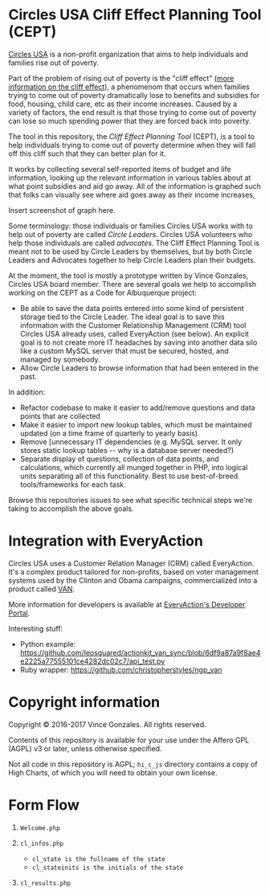 # Circles USA Cliff Effect Planning Tool (CEPT)

[Circles USA](http://www.circlesusa.org) is a non-profit organization that aims to help individuals and families rise out of poverty.

Part of the problem of rising out of poverty is the "cliff effect" ([more information on the cliff effect](http://www.circlesusa.org/cliff-effect/)), a phenomenom that occurs when families trying to come out of poverty dramatically lose to benefits and subsidies for food, housing, child care, etc as their income increases. Caused by a variety of factors, the end result is that those trying to come out of poverty can lose so much spending power that they are forced back into poverty.

The tool in this repository, the *Cliff Effect Planning Tool* (CEPT), is a tool to help individuals trying to come out of poverty determine when they will fall off this cliff such that they can better plan for it.

It works by collecting several self-reported items of budget and life information, looking up the relevant information in various tables about at what point subsidies and aid go away. All of the information is graphed such that folks can visually see where aid goes away as their income increases,

Insert screenshot of graph here.

Some terminology: those individuals or families Circles USA works with to help out of poverty are called *Circle Leaders*. Circles USA volunteers who help those individuals are called *advocates*. The Cliff Effect Planning Tool is meant not to be used by Circle Leaders by themselves, but by both Circle Leaders and Advocates together to help Circle Leaders plan their budgets.

At the moment, the tool is mostly a prototype written by Vince Gonzales, Circles USA board member. There are several goals we help to accomplish working on the CEPT as a Code for Albuquerque project:

 * Be able to save the data points entered into some kind of persistent storage tied to the Circle Leader. The ideal goal is to save this information with the Customer Relationship Management (CRM) tool Circles USA already uses, called EveryAction (see below). An explicit goal is to not create more IT headaches by saving into another data silo like a custom MySQL server that must be secured, hosted, and managed by somebody.
 * Allow Circle Leaders to browse information that had been entered in the past.

In addition:

 * Refactor codebase to make it easier to add/remove questions and data points that are collected
 * Make it easier to import new lookup tables, which must be maintained updated (on a time frame of quarterly to yearly basis)
 * Remove [unnecessary IT dependencies (e.g. MySQL server. It only stores static lookup tables -- why is a database server needed?)
 * Separate display of questions, collection of data points, and calculations, which currently all munged together in PHP, into logical units separating all of this functionality. Best to use best-of-breed tools/frameworks for each task.

Browse this repositories issues to see what specific technical steps we're taking to accomplish the above goals.

# Integration with EveryAction

Circles USA uses a Customer Relation Manager (CRM) called EveryAction.
It's a complex product tailored for non-profits, based on voter management systems used by the Clinton and Obama campaigns, commercialized into a product called [VAN](https://en.wikipedia.org/wiki/NGP_VAN).

More information for developers is available at [EveryAction's Developer Portal](http://developers.everyaction.com/).

Interesting stuff:

 * Python example: https://github.com/leosquared/actionkit_van_sync/blob/6df9a87a9f8ae4e2225a77555101ce4282dc02c7/api_test.py
 * Ruby wrapper: https://github.com/christopherstyles/ngp_van

# Copyright information

Copyright © 2016-2017 Vince Gonzales. All rights reserved.

Contents of this repository is available for your use under the Affero GPL (AGPL) v3 or later, unless otherwise specified.

Not all code in this repository is AGPL; `hi_c_js` directory contains a copy of High Charts, of which you will need to obtain your own license.


# Form Flow
1. `Welcome.php`
2. `cl_infos.php`
	* `cl_state is the fullname of the state`
	* `cl_stateinits is the initials of the state`

10. `cl_results.php`
